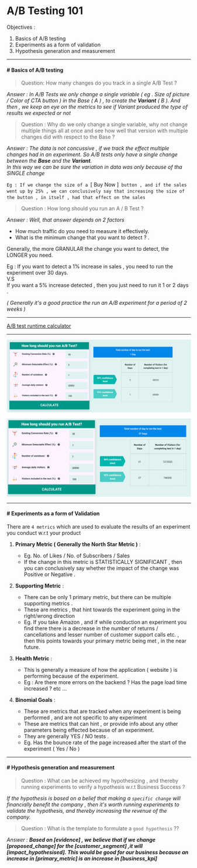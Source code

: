 # A/B Testing 101

Objectives : 

1. Basics of A/B testing
1. Experiments as a form of validation
1. Hypothesis generation and measurement

---
#### # Basics of A/B testing

> Question: How many changes do you track in a single A/B Test ? 

_Answer  : In A/B Tests we only change a single variable ( eg . Size of picture / Color of CTA button ) in the Base ( A ) , to create the **Variant** ( B ). And then , we keep an eye on the metrics to see if Variant produced the type of results we expected or not_

>  Question : Why do we only change a single variable, why not change multiple things all at once and see how well that version with multiple changes did with respect to the Base ? 

_Answer : The data is not concussive , if we track the effect multiple changes had in an experiment. So A/B tests only have a single change between the **Base** and the **Variant**.   
In this way we can be sure the variation in data was only because of tha SINGLE change_

`Eg : If we change the size of a `[ Buy Now ]` button , and if the sales went up by 25% , we can conclusively say that increasing the size of the button , in itself , had that effect on the sales`

> Question : How long should you run an A / B Test ? 

_Answer : Well, that answer depends on 2 factors_   
  + How much traffic do you need to measure it effectively.    
  + What is the minimum change that you want to detect ? . 
 
 Generally, the more GRANULAR the change you want to detect, the LONGER you need.   

Eg :    If you want to detect a 1% increase in sales , you need to run the experiment over 30 days.    
V.S    
If you want a 5% increase detected , then you just need to run it 1 or 2 days .

_( Generally it's a good practice the run an A/B experiment for a period of 2 weeks )_

---

[A/B test runtime calculator](https://www.nabler.com/ab-test-duration-calculator/ 'Calculate the time required to run an A/B test experiment')

---

![Granular Change](./pics/a-b-test-1-day.jpg "granular change")

![Big Change](./pics/a-b-test-5-days.jpg "big change")


---
#### # Experiments as a form of Validation

There are `4 metrics` which are used to evaluate the results of an experiment you conduct w.r.t your product 

1. **Primary Metric ( Generally the North Star Metric )** :
    
   + Eg. No. of Likes / No. of Subscribers / Sales
   + If the change in this metric is STATISTICALLY SIGNIFICANT , then you can conclusively say whether the impact of the change was Positive or Negative .

1. **Supporting Metric** :
    + There can be only 1 primary metric, but there can be multiple supporting metrics .
    + These are metrics , that hint towards the experiment going in the right/wrong direction 
    + Eg. If you take Amazon , and if while conduction an experiment you find there there is a decrease in the number of returns / cancellations and lesser number of customer support calls etc. , then this points towards your primary metric being met , in the near future.

1. **Health Metric** : 
   + This is generally a measure of how the application ( website ) is performing because of the experiment.
   + Eg :  Are there more errors on the backend ?   Has the page load time increased ? etc ...

1. **Binomial Goals** :
    + These are metrics that are tracked when any experiment is being performed , and are not specific to any experiment
    + These are metrics that can hint , or provide info about any other parameters being effected because of an experiment.
    + They are generally YES / NO tests . 
    + Eg. Has the bounce rate of the page increased after the start of the experiment ( Yes / No )


---
#### # Hypothesis generation and measurement


> Question : What can be achieved my hypothesizing , and thereby running experiments to verify a hypothesis w.r.t Business Success ? 

  _If the hypothesis is based on a belief that  making a `specific change` will financially benefit the company , then it's worth running experiments to validate the hypothesis, and thereby increasing the revenue of the company._

> Question : What is the template to formulate a `good hypothesis` ?? 

_Answer : **Based on [evidence] , we believe that if we change [proposed_change] for the [customer_segment] ,it will [impact_hypothesised]. This would be good for our business because an increase in [primary_metric] is an increase in [business_kpi]**_